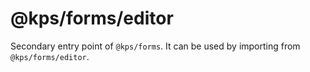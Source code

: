 # @kps/forms/editor

Secondary entry point of `@kps/forms`. It can be used by importing from `@kps/forms/editor`.

